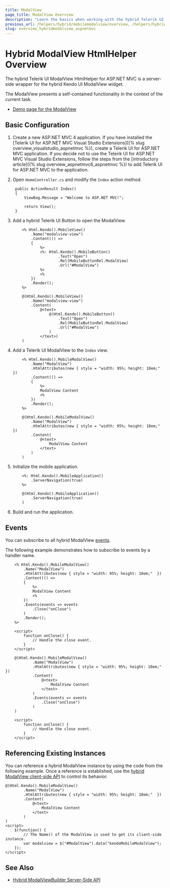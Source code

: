 ```yaml
---
title: ModalView
page_title: ModalView Overview
description: "Learn the basics when working with the hybrid Telerik UI ModalView HtmlHelper for ASP.NET MVC."
previous_url: /helpers/hybrid/mobilemodalview/overview, /helpers/hybrid/mobilemodalview
slug: overview_hybridmodalview_aspnetmvc
---
```


# Hybrid ModalView HtmlHelper Overview

The hybrid Telerik UI ModalView HtmlHelper for ASP.NET MVC is a server-side wrapper for the hybrid Kendo UI ModalView widget.

The ModalView presents a self-contained functionality in the context of the current task.

* [Demo page for the ModalView](https://demos.telerik.com/kendo-ui/m/index#modalview/index)

## Basic Configuration

1. Create a new ASP.NET MVC 4 application. If you have installed the [Telerik UI for ASP.NET MVC Visual Studio Extensions]({% slug overview_visualstudio_aspnetmvc %}), create a Telerik UI for ASP.NET MVC application. If you decide not to use the Telerik UI for ASP.NET MVC Visual Studio Extensions, follow the steps from the [introductory article]({% slug overview_aspnetmvc6_aspnetmvc %}) to add Telerik UI for ASP.NET MVC to the application.
1. Open `HomeController.cs` and modify the `Index` action method.

        public ActionResult Index()
        {
            ViewBag.Message = "Welcome to ASP.NET MVC!";

            return View();
        }

1. Add a hybrid Telerik UI Button to open the ModalView.

    ```ASPX
        <% Html.Kendo().MobileView()
            .Name("modalview-view")
            .Content(() =>
            {
                %>
                <%: Html.Kendo().MobileButton()
                        .Text("Open")
                        .Rel(MobileButtonRel.ModalView)
                        .Url("#ModalView")
                %>
                <%
            })
            .Render();
        %>
    ```
    ```Razor
        @(Html.Kendo().MobileView()
            .Name("modalview-view")
            .Content(
                @<text>
                    @(Html.Kendo().MobileButton()
                        .Text("Open")
                        .Rel(MobileButtonRel.ModalView)
                        .Url("#ModalView")
                    )
                </text>)
        )
    ```

1. Add a Telerik UI ModalView to the `Index` view.

    ```ASPX
        <% Html.Kendo().MobileModalView()
            .Name("ModalView")
            .HtmlAttributes(new { style = "width: 95%; height: 18em;"  })
            .Content(() =>
            {
                %>
                ModalView Content
                <%
            })
            .Render();
        %>
    ```
    ```Razor
        @(Html.Kendo().MobileModalView()
            .Name("ModalView")
            .HtmlAttributes(new { style = "width: 95%; height: 18em;"  })
            .Content(
                @<text>
                    ModalView Content
                </text>
            )
        )
    ```

1. Initialize the mobile application.

    ```ASPX
        <%: Html.Kendo().MobileApplication()
            .ServerNavigation(true)
        %>
    ```
    ```Razor
        @(Html.Kendo().MobileApplication()
            .ServerNavigation(true)
        )
    ```

1. Build and run the application.

## Events

You can subscribe to all hybrid ModalView [events](https://docs.telerik.com/kendo-ui/api/javascript/mobile/ui/view#events).

The following example demonstrates how to subscribe to events by a handler name.

```ASPX
    <% Html.Kendo().MobileModalView()
        .Name("ModalView")
        .HtmlAttributes(new { style = "width: 95%; height: 18em;"  })
        .Content(() =>
        {
            %>
            ModalView Content
            <%
        })
        .Events(events => events
            .Close("onClose")
        )
        .Render();
    %>

    <script>
        function onClose() {
            // Handle the close event.
        }
    </script>
```
```Razor
    @(Html.Kendo().MobileModalView()
            .Name("ModalView")
            .HtmlAttributes(new { style = "width: 95%; height: 18em;"  })
            .Content(
                @<text>
                    ModalView Content
                </text>
            )
            .Events(events => events
                .Close("onClose")
            )
    )

    <script>
        function onClose() {
            // Handle the close event.
        }
    </script>
```

## Referencing Existing Instances

You can reference a hybrid ModalView instance by using the code from the following example. Once a reference is established, use the [hybrid ModalView client-side API](https://docs.telerik.com/kendo-ui/api/javascript/mobile/ui/view#methods) to control its behavior.

    @(Html.Kendo().MobileModalView()
            .Name("ModalView")
            .HtmlAttributes(new { style = "width: 95%; height: 18em;"  })
            .Content(
                @<text>
                    ModalView Content
                </text>
            )
    )
    <script>
        $(function() {
            // The Name() of the ModalView is used to get its client-side instance.
            var modalview = $("#ModalView").data("kendoMobileModalView");
        });
    </script>

## See Also

* [Hybrid ModalViewBuilder Server-Side API](https://docs.telerik.com/aspnet-mvc/api/Kendo.Mvc.UI.Fluent/MobileModalViewBuilder)
